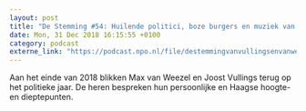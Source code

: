 ```yaml
---
layout: post
title: "De Stemming #54: Huilende politici, boze burgers en muziek van Kamerleden"
date: Mon, 31 Dec 2018 16:15:55 +0100
category: podcast
externe_link: "https://podcast.npo.nl/file/destemmingvanvullingsenvanweezel/3457/nporadio1_destemmingvanvullingsenvanweezel_20181231_de-stemming-54-huilende-politici-boze-burgers-en-muziek-van-kamerleden.mp3"
---
```


Aan het einde van 2018 blikken Max van Weezel en Joost Vullings terug op het politieke jaar. De heren bespreken hun persoonlijke en Haagse hoogte- en dieptepunten.
